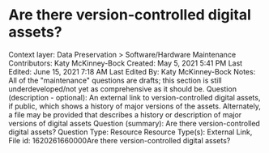 # Are there version-controlled digital assets?

Context layer: Data Preservation > Software/Hardware Maintenance
Contributors: Katy McKinney-Bock
Created: May 5, 2021 5:41 PM
Last Edited: June 15, 2021 7:18 AM
Last Edited By: Katy McKinney-Bock
Notes: All of the "maintenance" questions are drafts; this section is still underdeveloped/not yet as comprehensive as it should be.
Question (description - optional): An external link to version-controlled digital assets, if public, which shows a history of major versions of the assets. Alternately, a file may be provided that describes a history or description of major versions of digital assets
Question (summary): Are there version-controlled digital assets?
Question Type: Resource
Resource Type(s): External Link, File
id: 1620261660000Are there version-controlled digital assets?
